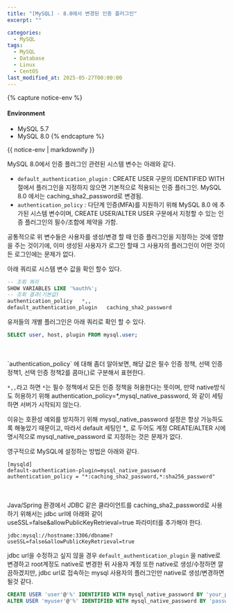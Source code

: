 ```yaml
---
title: "[MySQL] - 8.0에서 변경된 인증 플러그인"
excerpt: ""

categories:
  - MySQL
tags:
  - MySQL
  - Database
  - Linux
  - CentOS
last_modified_at: 2025-05-27T00:00:00
---
```


{% capture notice-env %}
#### Environment
 - MySQL 5.7
 - MySQL 8.0
{% endcapture %}
<div class="notice--primary">{{ notice-env | markdownify }}</div>


MySQL 8.0에서 인증 플러그인 관련된 시스템 변수는 아래와 같다.

- `default_authentication_plugin` :  CREATE USER 구문의 IDENTIFIED WITH 절에서 플러그인을 지정하지 않으면 기본적으로 적용되는 인증 플러그인. MySQL 8.0 에서는 caching_sha2_password로 변경됨.
- `authentication_policy` : 다단계 인증(MFA)를 지원하기 위해 MySQL 8.0 에 추가된 시스템 변수이며, CREATE USER/ALTER USER 구문에서 지정할 수 있는 인증 플러그인의 필수/조합에 제약을 가함.

공통적으로 위 변수들은 사용자를 생성/변경 할 때 인증 플러그인을 지정하는 것에 영향을 주는 것이기에, 이미 생성된 사용자가 로그인 할때 그 사용자의 플러그인이 어떤 것이든 로그인에는 문제가 없다.

아래 쿼리로 시스템 변수 값을 확인 할수 있다.

```sql
-- 조회 쿼리 
SHOW VARIABLES LIKE '%auth%';
-- 조회 결과(기본값)
authentication_policy	*,,
default_authentication_plugin	caching_sha2_password
```

유저들의 개별 플러그인은 아래 쿼리로 확인 할 수 있다.

```sql
SELECT user, host, plugin FROM mysql.user;
```
<br>
<br>
`authentication_policy` 에 대해 좀더 알아보면, 해당 값은 필수 인증 정책, 선택 인증 정책1, 선택 인증 정책2를 콤마(,)로 구분해서 표현한다. 

`*,,`라고 하면 `*`는 필수 정책에서 모든 인증 정책을 허용한다는 뜻이며, 만약 native방식도 허용하기 위해 authentication_policy=*,mysql_native_password, 와 같이 세팅하면 서버가 시작되지 않는다. 

이유는 호환성 예외를 방지하기 위해 mysql_native_password 설정은 항상 가능하도록 해놓았기 때문이고, 따라서 default 세팅인 *,, 로 두어도 계정 CREATE/ALTER 시에 명시적으로 mysql_native_password 로 지정하는 것은 문제가 없다.

영구적으로 MySQL에 설정하는 방법은 아래와 같다.

```
[mysqld]
default-authentication-plugin=mysql_native_password
authentication_policy = "*:caching_sha2_password,*:sha256_password"
```
<br>
<br>
Java/Spring 환경에서 JDBC 같은 클라이언트를 caching_sha2_password로 사용하기 위해서는 jdbc url에 아래와 같이 useSSL=false&allowPublicKeyRetrieval=true 파라미터를 추가해야 한다.

```
jdbc:mysql://hostname:3306/dbname?useSSL=false&allowPublicKeyRetrieval=true
```

jdbc url을 수정하고 싶지 않을 경우 `default_authentication_plugin` 을 native로 변경하고 root계정도 native로 변경한 뒤 사용자 계정 또한 native로 생성/수정하면 깔끔하겠지만, jdbc url로 접속하는 mysql 사용자의 플러그인만 native로 생성/변경하면 될것 같다.

```sql
CREATE USER 'user'@'%' IDENTIFIED WITH mysql_native_password BY 'your_password';
ALTER USER 'myuser'@'%' IDENTIFIED WITH mysql_native_password BY 'password';
```